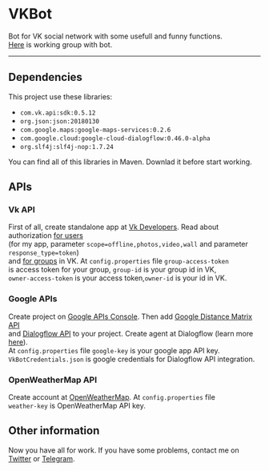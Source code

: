 # VKBot
Bot for VK social network with some usefull and funny functions.<br/>
[Here](https://vk.com/eugenebot) is working group with bot.
***
## Dependencies
This project use these libraries:

* `com.vk.api:sdk:0.5.12`
* `org.json:json:20180130`
* `com.google.maps:google-maps-services:0.2.6`
* `com.google.cloud:google-cloud-dialogflow:0.46.0-alpha`
* `org.slf4j:slf4j-nop:1.7.24`

You can find all of this libraries in Maven. Downlad it before start working.

## APIs

### Vk API
First of all, create standalone app at [Vk Developers](https://vk.com/editapp?act=create). Read about authorization [for users](https://vk.com/dev/implicit_flow_user)<br/>
(for my app, parameter `scope=offline,photos,video,wall` and parameter `response_type=token`)<br/> 
and [for groups](https://vk.com/dev/bots_docs) in VK. At `config.properties` file `group-access-token`<br/>
is access token for your group, `group-id` is your group id in VK,<br/> 
`owner-access-token` is your access token,`owner-id` is your id in VK.

### Google APIs
Create project on [Google APIs Console](https://console.developers.google.com). Then add [Google Distance Matrix API](https://console.developers.google.com/apis/library/distance-matrix-backend.googleapis.com)<br>
and [Dialogflow API](https://console.developers.google.com/apis/library/dialogflow.googleapis.com) to your project. Create agent at Dialogflow (learn more [here](https://dialogflow.com/docs/getting-started/basics)).<br>
At `config.properties` file `google-key` is your google app API key.<br>
`VkBotCredentials.json` is google credentials for Dialogflow API integration.

### OpenWeatherMap API
Create account at [OpenWeatherMap](https://home.openweathermap.org). At `config.properties` file<br>
`weather-key` is OpenWeatherMap API key.

## Other information
Now you have all for work. If you have some problems, contact me on [Twitter](https://twitter.com/EugeneTheDev) or [Telegram](https://t.me/EugeneTheDev).
